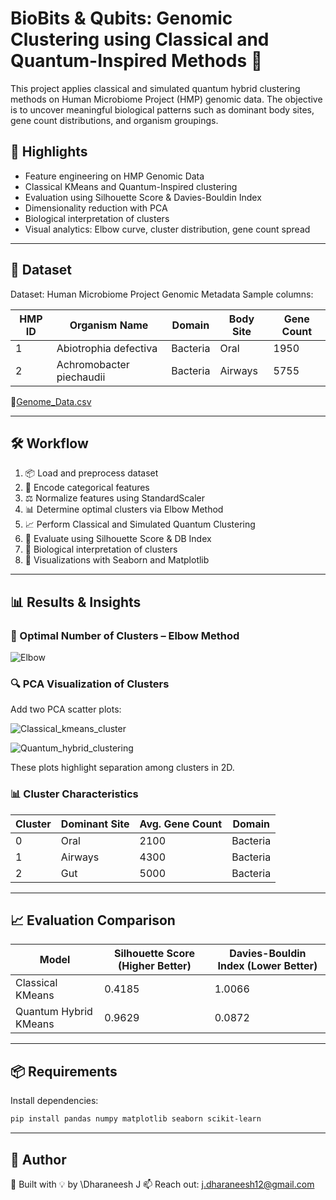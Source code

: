 # BioBits & Qubits: Genomic Clustering using Classical and Quantum-Inspired Methods 🧬

This project applies classical and simulated quantum hybrid clustering methods on Human Microbiome Project (HMP) genomic data. The objective is to uncover meaningful biological patterns such as dominant body sites, gene count distributions, and organism groupings.

## 🚀 Highlights

* Feature engineering on HMP Genomic Data
* Classical KMeans and Quantum-Inspired clustering
* Evaluation using Silhouette Score & Davies-Bouldin Index
* Dimensionality reduction with PCA
* Biological interpretation of clusters
* Visual analytics: Elbow curve, cluster distribution, gene count spread

---

## 📂 Dataset

Dataset: Human Microbiome Project Genomic Metadata
Sample columns:

| HMP ID | Organism Name            | Domain   | Body Site | Gene Count |
| ------ | ------------------------ | -------- | --------- | ---------- |
| 1      | Abiotrophia defectiva    | Bacteria | Oral      | 1950       |
| 2      | Achromobacter piechaudii | Bacteria | Airways   | 5755       |

📝[Genome_Data.csv](https://github.com/J-DHARANEESH/Genomic-Clustering-Classical-vs-Quantum-Inspired-Machine-Learning-on-HMP-Data/blob/main/Genome_Data.csv)

---

## 🛠️ Workflow

1. 📦 Load and preprocess dataset
2. 🧠 Encode categorical features
3. ⚖️ Normalize features using StandardScaler
4. 📊 Determine optimal clusters via Elbow Method
5. 📈 Perform Classical and Simulated Quantum Clustering
6. 🧪 Evaluate using Silhouette Score & DB Index
7. 🧬 Biological interpretation of clusters
8. 🎨 Visualizations with Seaborn and Matplotlib

---

## 📊 Results & Insights

### 🧠 Optimal Number of Clusters – Elbow Method

![Elbow](https://github.com/user-attachments/assets/99d2629d-ef15-4801-99e1-2d9da4423adc)


### 🔍 PCA Visualization of Clusters

Add two PCA scatter plots:

![Classical_kmeans_cluster](https://github.com/user-attachments/assets/8c68a60b-a575-4cbe-b68c-e70dd81e10af)

![Quantum_hybrid_clustering](https://github.com/user-attachments/assets/011be6a4-538c-4c12-8653-d2ad19c42e40)


These plots highlight separation among clusters in 2D.

### 📊 Cluster Characteristics

| Cluster | Dominant Site | Avg. Gene Count | Domain   |
| ------- | ------------- | --------------- | -------- |
| 0       | Oral          | 2100            | Bacteria |
| 1       | Airways       | 4300            | Bacteria |
| 2       | Gut           | 5000            | Bacteria |


---

## 📈 Evaluation Comparison

| Model                 | Silhouette Score (Higher Better) | Davies-Bouldin Index (Lower Better) |
| --------------------- | -------------------------------- | ----------------------------------- |
| Classical KMeans      | 0.4185                           | 1.0066                              |
| Quantum Hybrid KMeans | 0.9629                           | 0.0872                              |


---

## 📦 Requirements

Install dependencies:

```bash
pip install pandas numpy matplotlib seaborn scikit-learn
```

---

## 🤖 Author

👤 Built with 💡 by \Dharaneesh J
📫 Reach out: j.dharaneesh12@gmail.com

